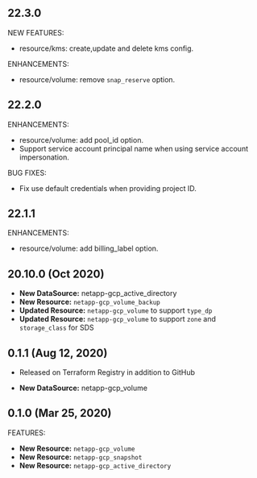 ## 22.3.0
NEW FEATURES:

* resource/kms: create,update and delete kms config.

ENHANCEMENTS:

* resource/volume: remove `snap_reserve` option.

## 22.2.0
ENHANCEMENTS:

* resource/volume: add pool_id option.
* Support service account principal name when using service account impersonation.

BUG FIXES:

* Fix use default credentials when providing project ID. 

## 22.1.1
ENHANCEMENTS:

* resource/volume: add billing_label option.

## 20.10.0 (Oct 2020)

* **New DataSource:** netapp-gcp_active_directory
* **New Resource:** `netapp-gcp_volume_backup`
* **Updated Resource:** `netapp-gcp_volume` to support `type_dp`
* **Updated Resource:** `netapp-gcp_volume` to support `zone` and `storage_class` for SDS

## 0.1.1 (Aug 12, 2020)

* Released on Terraform Registry in addition to GitHub

* **New DataSource:** netapp-gcp_volume

## 0.1.0 (Mar 25, 2020)

FEATURES:

* **New Resource:** `netapp-gcp_volume`
* **New Resource:** `netapp-gcp_snapshot`
* **New Resource:** `netapp-gcp_active_directory`
